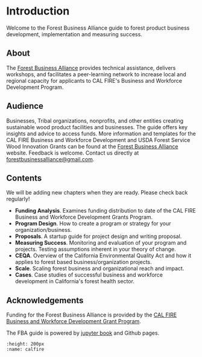 # Introduction

Welcome to the Forest Business Alliance guide to forest product business development, implementation and measuring success.

## About

The [Forest Business Alliance](https://www.forestbusinessalliance.org/) provides technical assistance, delivers workshops, and facilitates a peer-learning network to increase local and regional capacity for applicants to CAL FIRE's Business and Workforce Development Program.

## Audience

Businesses, Tribal organizations, nonprofits, and other entities creating sustainable wood product facilities and businesses. The guide offers key insights and advice to access funds. More information and templates for the CAL FIRE Business and Workforce Development and USDA Forest Service Wood Innovation Grants can be found at the [Forest Business Alliance](https://www.forestbusinessalliance.org/) website. Feedback is welcome. Contact us directly at [forestbusinessalliance@gmail.com](mailto:'forestbusinessalliance.com').

## Contents

We will be adding new chapters when they are ready. Please check back regularly!

- **Funding Analysis**. Examines funding distribution to date of the CAL FIRE Business and Workforce Development Grants Program.
- **Program Design**. How to create a program or strategy for your organization/business.
- **Proposals**. A startup guide for project design and writing proposal.
- **Measuring Success**. Monitoring and evaluation of your program and projects. Testing assumptions inherent in your theory of change.
- **CEQA**. Overview of the California Environmental Quality Act and how it applies to forest based business/organization projects.
- **Scale**. Scaling forest business and organizational reach and impact.
- **Cases**. Case studies of successful business and workforce development in California's forest health sector.

## Acknowledgements

Funding for the Forest Business Alliance is provided by the [CAL FIRE Business and Workforce Development Grant Program](http://gg.gg/1a1i7n).

The FBA guide is powered by [jupyter book](https://jupyterbook.org/en/stable/intro.html) and Github pages.

```{image} /calfire.png
:height: 200px
:name: calfire
```
